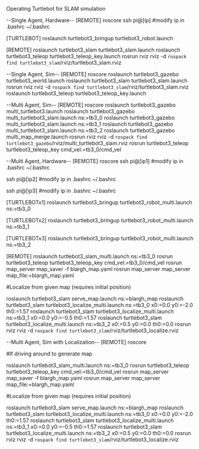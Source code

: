 Operating Turtlebot for SLAM simulation

--Single Agent, Hardware--
[REMOTE]
roscore
ssh pi@[ip]
#modify ip in .bashrc
~/.bashrc

[TURTLEBOT]
roslaunch turtlebot3_bringup turtlebot3_robot.launch

[REMOTE]
roslaunch turtlebot3_slam turtlebot3_slam.launch
roslaunch turtlebot3_teleop turtlebot3_teleop_key.launch
rosrun rviz rviz -d `rospack find turtlebot3_slam`/rviz/turtlebot3_slam.rviz

--Single Agent, Sim--
[REMOTE]
roscore
roslaunch turtlebot3_gazebo turtlebot3_world.launch
roslaunch turtlebot3_slam turtlebot3_slam.launch
rosrun rviz rviz -d `rospack find turtlebot3_slam`/rviz/turtlebot3_slam.rviz
roslaunch turtlebot3_teleop turtlebot3_teleop_key.launch


--Multi Agent, Sim--
[REMOTE]
roscore
roslaunch turtlebot3_gazebo multi_turtlebot3.launch
roslaunch turtlebot3_gazebo multi_turtlebot3_slam.launch ns:=tb3_0
roslaunch turtlebot3_gazebo multi_turtlebot3_slam.launch ns:=tb3_1
roslaunch turtlebot3_gazebo multi_turtlebot3_slam.launch ns:=tb3_2
roslaunch turtlebot3_gazebo multi_map_merge.launch 
rosrun rviz rviz -d `rospack find turtlebot3_gazebo`/rviz/multi_turtlebot3_slam.rviz
rosrun turtlebot3_teleop turtlebot3_teleop_key cmd_vel:=tb3_0/cmd_vel


--Multi Agent, Hardware--
[REMOTE]
roscore
ssh pi@[ip1]
#modify ip in .bashrc
~/.bashrc

ssh pi@[ip2]
#modify ip in .bashrc
~/.bashrc

ssh pi@[ip3]
#modify ip in .bashrc
~/.bashrc

[TURTLEBOTx1]
roslaunch turtlebot3_bringup turtlebot3_robot_multi.launch ns:=tb3_0

[TURTLEBOTx2]
roslaunch turtlebot3_bringup turtlebot3_robot_multi.launch ns:=tb3_1

[TURTLEBOTx3]
roslaunch turtlebot3_bringup turtlebot3_robot_multi.launch ns:=tb3_2

[REMOTE]
roslaunch turtlebot3_slam_multi.launch ns:=tb3_0
rosrun turtlebot3_teleop turtlebot3_teleop_key cmd_vel:=tb3_0/cmd_vel
rosrun map_server map_saver -f blargh_map.yaml
rosrun map_server map_server map_file:=blargh_map.yaml

#Localize from given map (requires initial position)

roslaunch turtlebot3_slam serve_map.launch ns:=blargh_map
roslaunch turtlebot3_slam turtlebot3_localize_multi.launch ns:=tb3_0 x0:=0.0 y0:=-2.0 th0:=1.57
roslaunch turtlebot3_slam turtlebot3_localize_multi.launch ns:=tb3_1 x0:=0.0 y0:=-0.5 th0:=1.57
roslaunch turtlebot3_slam turtlebot3_localize_multi.launch ns:=tb3_2 x0:=0.5 y0:=0.0 th0:=0.0
rosrun rviz rviz -d `rospack find turtlebot3_slam`/rviz/turtlebot3_localize.rviz


--Multi Agent, Sim with Localization--
[REMOTE]
roscore

#If driving around to generate map

roslaunch turtlebot3_slam_multi.launch ns:=tb3_0
rosrun turtlebot3_teleop turtlebot3_teleop_key cmd_vel:=tb3_0/cmd_vel
rosrun map_server map_saver -f blargh_map.yaml
rosrun map_server map_server map_file:=blargh_map.yaml

#Localize from given map (requires initial position)

roslaunch turtlebot3_slam serve_map.launch ns:=blargh_map
roslaunch turtlebot3_slam turtlebot3_localize_multi.launch ns:=tb3_0 x0:=0.0 y0:=-2.0 th0:=1.57
roslaunch turtlebot3_slam turtlebot3_localize_multi.launch ns:=tb3_1 x0:=0.0 y0:=-0.5 th0:=1.57
roslaunch turtlebot3_slam turtlebot3_localize_multi.launch ns:=tb3_2 x0:=0.5 y0:=0.0 th0:=0.0
rosrun rviz rviz -d `rospack find turtlebot3_slam`/rviz/turtlebot3_localize.rviz